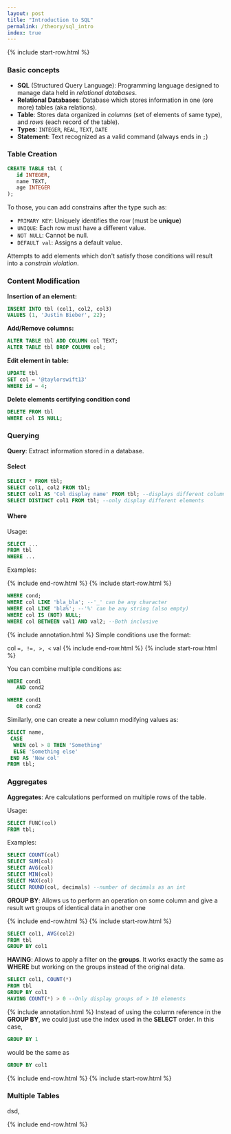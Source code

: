 ```yaml
---
layout: post
title: "Introduction to SQL"
permalink: /theory/sql_intro
index: true
---
```

{% include start-row.html %}

### Basic concepts

- **SQL** (Structured Query Language): Programming language designed to manage data held in *relational databases*.
- **Relational Databases**: Database which stores information in one (ore more) tables (aka relations).
- **Table**: Stores data organized in *columns* (set of elements of same type), and *rows* (each record of the table).
- **Types**: `INTEGER`, `REAL`, `TEXT`, `DATE`
- **Statement**: Text recognized as a valid command (always ends in `;`)


### Table Creation

```sql
CREATE TABLE tbl (
   id INTEGER, 
   name TEXT, 
   age INTEGER
);
```

To those, you can add constrains after the type such as:
- `PRIMARY KEY`: Uniquely identifies the row (must be **unique**)
- `UNIQUE`: Each row must have a different value.
- `NOT NULL`: Cannot be null.
- `DEFAULT val`: Assigns a default value. 

Attempts to add elements which don't satisfy those conditions will result into a *constrain violation*.

### Content Modification

**Insertion of an element:**

```sql
INSERT INTO tbl (col1, col2, col3)
VALUES (1, 'Justin Bieber', 22);
```



**Add/Remove columns:**

```sql
ALTER TABLE tbl ADD COLUMN col TEXT;
ALTER TABLE tbl DROP COLUMN col;
```

**Edit element in table:**

```sql
UPDATE tbl 
SET col = '@taylorswift13' 
WHERE id = 4; 
```

**Delete elements certifying condition cond**

```sql
DELETE FROM tbl
WHERE col IS NULL;
```

### Querying

**Query**: Extract information stored in a database.

#### Select

```sql
SELECT * FROM tbl;
SELECT col1, col2 FROM tbl;
SELECT col1 AS 'Col display name' FROM tbl; --displays different column name
SELECT DISTINCT col1 FROM tbl; --only display different elements
```

#### Where

Usage:

```sql
SELECT ...
FROM tbl
WHERE ...
```

Examples:

{% include end-row.html %}
{% include start-row.html %}

```sql
WHERE cond;
WHERE col LIKE 'bla_bla'; --'_' can be any character
WHERE col LIKE 'bla%'; --'%' can be any string (also empty)
WHERE col IS (NOT) NULL; 
WHERE col BETWEEN val1 AND val2; --Both inclusive
```

{% include annotation.html %}
Simple conditions use the format:

col `=, !=, >, <` val
{% include end-row.html %}
{% include start-row.html %}


You can combine multiple conditions as:

```sql
WHERE cond1
   AND cond2
```

```sql
WHERE cond1
   OR cond2
```

Similarly, one can create a new column modifying values as:

```sql
SELECT name,
 CASE
  WHEN col > 8 THEN 'Something'
  ELSE 'Something else'
 END AS 'New col'
FROM tbl;
```


### Aggregates

**Aggregates**: Are calculations performed on multiple rows of the table.

Usage:
```sql
SELECT FUNC(col)
FROM tbl;
```

Examples:

```sql
SELECT COUNT(col)
SELECT SUM(col)
SELECT AVG(col)
SELECT MIN(col)
SELECT MAX(col)
SELECT ROUND(col, decimals) --number of decimals as an int
```

**GROUP BY**: Allows us to perform an operation on some column and give a result wrt groups of identical data in another one

{% include end-row.html %}
{% include start-row.html %}

```sql
SELECT col1, AVG(col2)
FROM tbl
GROUP BY col1
```

**HAVING**: Allows to apply a filter on the **groups**. It works exactly the same as **WHERE** but working on the groups instead of the original data.

```sql
SELECT col1, COUNT(*)
FROM tbl
GROUP BY col1
HAVING COUNT(*) > 0 --Only display groups of > 10 elements
``` 

{% include annotation.html %}
Instead of using the column reference in the **GROUP BY**, we could just use the index used in the **SELECT** order.
In this case,
```sql
GROUP BY 1
```
would be the same as
```sql
GROUP BY col1
``` 
{% include end-row.html %}
{% include start-row.html %}

### Multiple Tables

dsd,



{% include end-row.html %}
